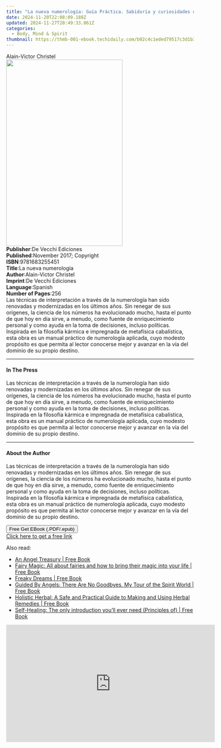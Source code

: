 ```yaml
---
title: "La nueva numerología: Guía Práctica. Sabiduría y curiosidades de los números para descubrir su futuro y el de los demas | Free Book"
date: 2024-11-20T22:08:09.188Z
updated: 2024-11-27T20:49:33.061Z
categories:
  - Body, Mind & Spirit
thumbnail: https://thmb-001-ebook.techidaily.com/b02c4c1eded79517c3d1b344337bb842b9e24bf9dde88af878a916e8ea4b5d2d.jpg
---
```

<main id="book-container">
  <div class="flex flex-col">
    <div class="book-brief flex-1 py-6 px-4 sm:p-6 md:py-10 md:px-8">
      <!-- brief-->
      <div class="book-brief-main">Alain-Victor Christel</div>
    </div>
    <div
      class="book-meta-info flex-1 grid gap-4 col-start-1 col-end-3 row-start-1 sm:mb-6 sm:grid-cols-4 lg:gap-6 lg:col-start-2 lg:row-end-6 lg:row-span-6 lg:mb-0"
    >
      <div
        class="book-meta-info-left place-content-center mt-4 p-4 text-sm leading-6 col-start-2 col-span-2 dark:text-slate-400"
      >
        <img
          class="w-full h-500 object-cover rounded-lg sm:h-255 sm:col-span-2 lg:col-span-full"
          src="https://img-001-ebook.techidaily.com/645048665e1b4a1ff6a7a41b4b7d1d926e713701d0d4169552bfdd41052fbe3b.jpg"
          alt=""
          width="312"
          height="500"
        />
      </div>
      <div
        class="book-meta-info-right mt-2 col-start-1 row-start-2 col-span-3 self-center"
      >
        <!-- meta data  -->
        <div class="flex flex-col px-4 md:px-8">
          <div class="flex-1">
            <strong>Publisher</strong>:<span class="px-2"
              >De Vecchi Ediciones</span
            >
          </div>
          <div class="flex-1">
            <strong>Published</strong>:<span class="px-2"
              >November 2017; Copyright</span
            >
          </div>
          <div class="flex-1">
            <strong>ISBN</strong>:<span class="px-2">9781683255451</span>
          </div>
          <div class="flex-1">
            <strong>Title</strong>:<span class="px-2"
              >La nueva numerología</span
            >
          </div>
          <div class="flex-1">
            <strong>Author</strong>:<span class="px-2"
              >Alain-Victor Christel</span
            >
          </div>
          <div class="flex-1">
            <strong>Imprint</strong>:<span class="px-2"
              >De Vecchi Ediciones</span
            >
          </div>
          <div class="flex-1">
            <strong>Language</strong>:<span class="px-2">Spanish</span>
          </div>
          <div class="flex-1">
            <strong>Number of Pages</strong>:<span class="px-2">256</span>
          </div>
        </div>
      </div>
    </div>
    <div class="book-description flex-1 py-6 px-4 sm:p-6 md:py-10 md:px-8">
      <div class="book-description-main">
        <div accordion-content="" id="description">
          Las técnicas de interpretación a través de la numerología han sido
          renovadas y modernizadas en los últimos años. Sin renegar de sus
          orígenes, la ciencia de los números ha evolucionado mucho, hasta el
          punto de que hoy en día sirve, a menudo, como fuente de
          enriquecimiento personal y como ayuda en la toma de decisiones,
          incluso políticas. Inspirada en la filosofía kármica e impregnada de
          metafísica cabalística, esta obra es un manual práctico de numerología
          aplicada, cuyo modesto propósito es que permita al lector conocerse
          mejor y avanzar en la vía del dominio de su propio destino.
        </div>
      </div>
    </div>
    <div class="book-excerpts flex-1 py-6 px-4 sm:p-6 md:py-10 md:px-8">
      <!-- excerpts-->
      <div class="book-excerpts-main">
        <hr />
        <h4 class="placeholder placeholder-heading">
          <span>In The Press</span>
        </h4>
        <p>
          Las técnicas de interpretación a través de la numerología han sido
          renovadas y modernizadas en los últimos años. Sin renegar de sus
          orígenes, la ciencia de los números ha evolucionado mucho, hasta el
          punto de que hoy en día sirve, a menudo, como fuente de
          enriquecimiento personal y como ayuda en la toma de decisiones,
          incluso políticas. Inspirada en la filosofía kármica e impregnada de
          metafísica cabalística, esta obra es un manual práctico de numerología
          aplicada, cuyo modesto propósito es que permita al lector conocerse
          mejor y avanzar en la vía del dominio de su propio destino.
        </p>
      </div>
    </div>
    <div class="book-about-author flex-1 py-6 px-4 sm:p-6 md:py-10 md:px-8">
      <!-- about author-->
      <div class="book-main-author-main">
        <hr />
        <h4 class="placeholder placeholder-heading">
          <span>About the Author</span>
        </h4>
        <p>
          Las técnicas de interpretación a través de la numerología han sido
          renovadas y modernizadas en los últimos años. Sin renegar de sus
          orígenes, la ciencia de los números ha evolucionado mucho, hasta el
          punto de que hoy en día sirve, a menudo, como fuente de
          enriquecimiento personal y como ayuda en la toma de decisiones,
          incluso políticas. Inspirada en la filosofía kármica e impregnada de
          metafísica cabalística, esta obra es un manual práctico de numerología
          aplicada, cuyo modesto propósito es que permita al lector conocerse
          mejor y avanzar en la vía del dominio de su propio destino.
        </p>
      </div>
    </div>
    <div class="book-free-get flex-1 py-6 px-4 sm:p-6 md:py-10 md:px-8">
      <button
        id="btn-free-get"
        class="bg-blue-500 hover:bg-blue-700 text-white font-bold py-2 px-4 rounded"
      >
        Free Get EBook (.PDF/.epub)
      </button>
      <div id="countdown-display" class="px-2 text-lg mt-2"></div>
      <a
        id="free-link"
        class="hidden bg-blue-500 hover:bg-blue-700 text-white font-bold py-2 px-4 rounded"
        href="https://www.ebooks.com/en-us/book/95918144/la-nueva-numerolog-a-gu-a-pr-ctica-sabidur-a-y-curiosidades-de-los-n-meros-para-descubrir-su-futuro-y-el-de-los-demas/alain-victor-christel/"
        target="_blank"
        >Click here to get a free link</a
      >
    </div>
    <script>
      let countdownTime = 0;
      let countdownInterval = null;
      document
        .getElementById('btn-free-get')
        .addEventListener('click', startCountdown);
      function startCountdown() {
        countdownTime = new Date().getTime() + 60000 * 3;
        countdownInterval = setInterval(updateCountdown, 1000);
        document.getElementById('btn-free-get').disabled = true;
        document
          .getElementById('btn-free-get')
          .classList.add('bg-gray-500', 'cursor-not-allowed');
      }
      function updateCountdown() {
        let currentTime = new Date().getTime();
        let timeLeft = countdownTime - currentTime;
        let secondsLeft = Math.floor(timeLeft / 1000);
        document.getElementById('countdown-display').innerHTML =
          `Remaining time: ${secondsLeft} seconds.`;
        if (secondsLeft <= 0) {
          clearInterval(countdownInterval);
          document.getElementById('btn-free-get').classList.add('hidden');
          document.getElementById('free-link').classList.remove('hidden');
          document.getElementById('countdown-display').innerHTML = '';
        }
      }
    </script>
  </div>
</main>

<ins class="adsbygoogle"
      style="display:block"
      data-ad-client="ca-pub-7571918770474297"
      data-ad-slot="8358498916"
      data-ad-format="auto"
      data-full-width-responsive="true"></ins>
    

<span class="atpl-alsoreadstyle">Also read:</span>
<div><ul>
<li><a href="https://novels-ebooks.techidaily.com/2210121-9780007396030-an-angel-treasury/"><u>An Angel Treasury | Free Book</u></a></li>
<li><a href="https://novels-ebooks.techidaily.com/2209877-9780007388486-fairy-magic-all-about-fairies-and-how-to-bring-their-magic-into-your-life/"><u>Fairy Magic: All about fairies and how to bring their magic into your life | Free Book</u></a></li>
<li><a href="https://novels-ebooks.techidaily.com/2210478-9780007428977-freaky-dreams/"><u>Freaky Dreams | Free Book</u></a></li>
<li><a href="https://novels-ebooks.techidaily.com/2210601-9780007434893-guided-by-angels-there-are-no-goodbyes-my-tour-of-the-spirit-world/"><u>Guided By Angels: There Are No Goodbyes, My Tour of the Spirit World | Free Book</u></a></li>
<li><a href="https://novels-ebooks.techidaily.com/2209876-9780007388530-holistic-herbal-a-safe-and-practical-guide-to-making-and-using-herbal-remedies/"><u>Holistic Herbal: A Safe and Practical Guide to Making and Using Herbal Remedies | Free Book</u></a></li>
<li><a href="https://novels-ebooks.techidaily.com/2210336-9780007399710-self-healing-the-only-introduction-youll-ever-need-principles-of/"><u>Self-Healing: The only introduction you’ll ever need (Principles of) | Free Book</u></a></li>
</ul></div>

<!-- affiliate ads begin -->
<iframe width="560" height="315" src="https://www.youtube.com/embed/7JBG_O3Vnh4?si=lUO0fta6YPJ50qjg&autoplay=1" title="YouTube video player" frameborder="0" allow="accelerometer; autoplay; clipboard-write; encrypted-media; gyroscope; picture-in-picture; web-share" referrerpolicy="strict-origin-when-cross-origin" allowfullscreen></iframe>
<!-- affiliate ads end -->

